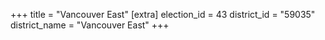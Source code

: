 +++
title = "Vancouver East"
[extra]
election_id = 43
district_id = "59035"
district_name = "Vancouver East"
+++

